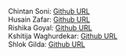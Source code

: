 Chintan Soni: [Github URL](https://github.com/chintans111)  
Husain Zafar: [Github URL](https://github.com/HusainZafar)  
Rishika Goyal: [Github URL](https://github.com/rg7000)  
Kshitija Waghurdekar: [Github URL](https://github.com/kshitijaw)  
Shlok Gilda: [Github URL](https://github.com/shlokgilda)  
